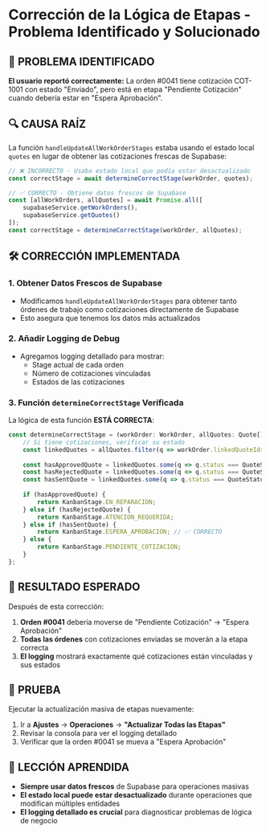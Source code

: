 # Corrección de la Lógica de Etapas - Problema Identificado y Solucionado

## 🚨 **PROBLEMA IDENTIFICADO**

**El usuario reportó correctamente:** La orden #0041 tiene cotización COT-1001 con estado "Enviado", pero está en etapa "Pendiente Cotización" cuando debería estar en "Espera Aprobación".

## 🔍 **CAUSA RAÍZ**

La función `handleUpdateAllWorkOrderStages` estaba usando el estado local `quotes` en lugar de obtener las cotizaciones frescas de Supabase:

```typescript
// ❌ INCORRECTO - Usaba estado local que podía estar desactualizado
const correctStage = await determineCorrectStage(workOrder, quotes);

// ✅ CORRECTO - Obtiene datos frescos de Supabase
const [allWorkOrders, allQuotes] = await Promise.all([
    supabaseService.getWorkOrders(),
    supabaseService.getQuotes()
]);
const correctStage = determineCorrectStage(workOrder, allQuotes);
```

## 🛠️ **CORRECCIÓN IMPLEMENTADA**

### 1. **Obtener Datos Frescos de Supabase**
- Modificamos `handleUpdateAllWorkOrderStages` para obtener tanto órdenes de trabajo como cotizaciones directamente de Supabase
- Esto asegura que tenemos los datos más actualizados

### 2. **Añadir Logging de Debug**
- Agregamos logging detallado para mostrar:
  - Stage actual de cada orden
  - Número de cotizaciones vinculadas
  - Estados de las cotizaciones

### 3. **Función `determineCorrectStage` Verificada**
La lógica de esta función **ESTÁ CORRECTA**:

```typescript
const determineCorrectStage = (workOrder: WorkOrder, allQuotes: Quote[]): KanbanStage => {
    // Si tiene cotizaciones, verificar su estado
    const linkedQuotes = allQuotes.filter(q => workOrder.linkedQuoteIds?.includes(q.id));
    
    const hasApprovedQuote = linkedQuotes.some(q => q.status === QuoteStatus.APROBADO);
    const hasRejectedQuote = linkedQuotes.some(q => q.status === QuoteStatus.RECHAZADO);
    const hasSentQuote = linkedQuotes.some(q => q.status === QuoteStatus.ENVIADO);
    
    if (hasApprovedQuote) {
        return KanbanStage.EN_REPARACION;
    } else if (hasRejectedQuote) {
        return KanbanStage.ATENCION_REQUERIDA;
    } else if (hasSentQuote) {
        return KanbanStage.ESPERA_APROBACION; // ✅ CORRECTO
    } else {
        return KanbanStage.PENDIENTE_COTIZACION;
    }
};
```

## 🎯 **RESULTADO ESPERADO**

Después de esta corrección:

1. **Orden #0041** debería moverse de "Pendiente Cotización" → "Espera Aprobación"
2. **Todas las órdenes** con cotizaciones enviadas se moverán a la etapa correcta
3. **El logging** mostrará exactamente qué cotizaciones están vinculadas y sus estados

## 🧪 **PRUEBA**

Ejecutar la actualización masiva de etapas nuevamente:

1. Ir a **Ajustes** → **Operaciones** → **"Actualizar Todas las Etapas"**
2. Revisar la consola para ver el logging detallado
3. Verificar que la orden #0041 se mueva a "Espera Aprobación"

## 📝 **LECCIÓN APRENDIDA**

- **Siempre usar datos frescos** de Supabase para operaciones masivas
- **El estado local puede estar desactualizado** durante operaciones que modifican múltiples entidades
- **El logging detallado es crucial** para diagnosticar problemas de lógica de negocio





